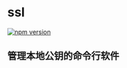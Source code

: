 # ssl
[![npm version](https://badge.fury.io/js/ssl-terminal.svg)](https://badge.fury.io/js/ssl-terminal)
## 管理本地公钥的命令行软件
